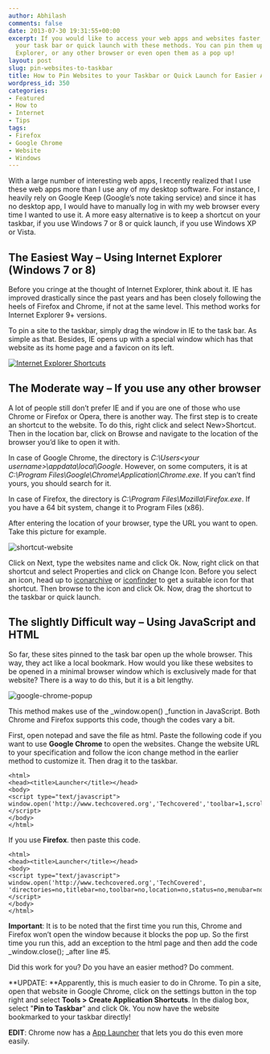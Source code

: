 ```yaml
---
author: Abhilash
comments: false
date: 2013-07-30 19:31:55+00:00
excerpt: If you would like to access your web apps and websites faster, pin them to
  your task bar or quick launch with these methods. You can pin them up through Internet
  Explorer, or any other browser or even open them as a pop up!
layout: post
slug: pin-websites-to-taskbar
title: How to Pin Websites to your Taskbar or Quick Launch for Easier Access
wordpress_id: 350
categories:
- Featured
- How to
- Internet
- Tips
tags:
- Firefox
- Google Chrome
- Website
- Windows
---
```


With a large number of interesting web apps, I recently realized that I use these web apps more than I use any of my desktop software. For instance, I heavily rely on Google Keep (Google’s note taking service) and since it has no desktop app, I would have to manually log in with my web browser every time I wanted to use it. A more easy alternative is to keep a shortcut on your taskbar, if you use Windows 7 or 8 or quick launch, if you use Windows XP or Vista.


## The Easiest Way – Using Internet Explorer (Windows 7 or 8)


Before you cringe at the thought of Internet Explorer, think about it. IE has improved drastically since the past years and has been closely following the heels of Firefox and Chrome, if not at the same level. This method works for Internet Explorer 9+ versions.

To pin a site to the taskbar, simply drag the window in IE to the task bar. As simple as that. Besides, IE opens up with a special window which has that website as its home page and a favicon on its left.

[![Internet Explorer Shortcuts](http://img.techcovered.org/tc/Internet-Explorer-Shortcuts_thumb.gif)](http://img.techcovered.org/tc/Internet-Explorer-Shortcuts.gif)


## The Moderate way – If you use any other browser


A lot of people still don’t prefer IE and if you are one of those who use Chrome or Firefox or Opera, there is another way. The first step is to create an shortcut to the website. To do this, right click and select New>Shortcut. Then in the location bar, click on Browse and navigate to the location of the browser you’d like to open it with.

In case of Google Chrome, the directory is _C:\Users\<your username>\appdata\local\Google_. However, on some computers, it is at _C:\Program Files\Google\Chrome\Application\Chrome.exe_. If you can’t find yours, you should search for it.

In case of Firefox, the directory is _C:\Program Files\Mozilla\Firefox.exe_. If you have a 64 bit system, change it to Program Files (x86).

After entering the location of your browser, type the URL you want to open. Take this picture for example.

![shortcut-website](http://img.techcovered.org/tc/shortcut-website.png)

Click on Next, type the websites name and click Ok. Now, right click on that shortcut and select Properties and click on Change Icon. Before you select an icon, head up to [iconarchive](http://www.iconarchive.com) or [iconfinder](http://www.iconfinder.com) to get a suitable icon for that shortcut. Then browse to the icon and click Ok. Now, drag the shortcut to the taskbar or quick launch.


## The slightly Difficult way – Using JavaScript and HTML


So far, these sites pinned to the task bar open up the whole browser. This way, they act like a local bookmark. How would you like these websites to be opened in a minimal browser window which is exclusively made for that website? There is a way to do this, but it is a bit lengthy.

![google-chrome-popup](http://img.techcovered.org/tc/google-chrome-popup.png)

This method makes use of the _window.open() _function in JavaScript. Both Chrome and Firefox supports this code, though the codes vary a bit.

First, open notepad and save the file as html. Paste the following code if you want to use **Google Chrome** to open the websites. Change the website URL to your specification and follow the icon change method in the earlier method to customize it. Then drag it to the taskbar.

    
    <html>
    <head><title>Launcher</title></head>
    <body>
    <script type="text/javascript">
    window.open('http://www.techcovered.org','Techcovered','toolbar=1,scrollbars=1,location=1,status=1,menubar=1,resizable=1,width=800,height=600');
    </script>
    </body>
    </html>


If you use **Firefox**. then paste this code.

    
    <html>
    <head><title>Launcher</title></head>
    <body>
    <script type="text/javascript">
    window.open('http://www.techcovered.org','TechCovered', 'directories=no,titlebar=no,toolbar=no,location=no,status=no,menubar=no,scrollbars=no,resizable=no,width=800,height=600');
    </script>
    </body>
    </html>


**Important**: It is to be noted that the first time you run this, Chrome and Firefox won’t open the window because it blocks the pop up. So the first time you run this, add an exception to the html page and then add the code _window.close(); _after line #5.

Did this work for you? Do you have an easier method? Do comment.

**UPDATE: **Apparently, this is much easier to do in Chrome. To pin a site, open that website in Google Chrome, click on the settings button in the top right and select **Tools > Create Application Shortcuts**. In the dialog box, select "**Pin to Taskbar**" and click Ok. You now have the website bookmarked to your taskbar directly!

**EDIT**: Chrome now has a [App Launcher](http://www.techcovered.org/438/chrome-app-launcher) that lets you do this even more easily.
